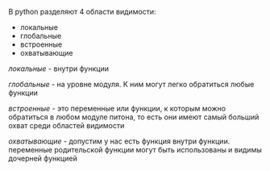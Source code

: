 В python разделяют 4 области видимости:
- локальные
- глобальные
- встроенные
- охватывающие

*локальные* - внутри функции

*глобальные* - на уровне модуля. К ним могут легко обратиться любые функции

*встроенные* - это переменные или функции, к которым можно обратиться в любом модуле питона, то есть они имеют самый больший охват среди областей видимости

*охватывающие* - допустим у нас есть функция внутри функции. переменные родительской функции могут быть использованы и видимы дочерней функцией